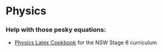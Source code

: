 # Physics

### Help with those pesky equations:

* [Physics Latex Cookbook](../docs/physics/physics_latex_cookbook.html) for the NSW Stage 6 curriculum
